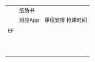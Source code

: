 |      |         |                   |
| ---- | ------- | ----------------- |
|      | 纸质书  |                   |
|      | 对应App | 课程安排 抢课时间 |
|      |         |                   |
| EF   |         |                   |
|      |         |                   |
|      |         |                   |
|      |         |                   |
|      |         |                   |
|      |         |                   |
|      |         |                   |
|      |         |                   |
|      |         |                   |
|      |         |                   |
|      |         |                   |
|      |         |                   |

